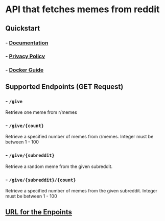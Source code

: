 # API that fetches memes from reddit

## Quickstart
### - [Documentation](https://github.com/KrishnaSSH/Memes-API/blob/main/markdown/Docker.md)
### - [Privacy Policy](https://github.com/KrishnaSSH/Memes-API/blob/main/markdown/PrivacyPolicy.md)
### - [Docker Guide](https://github.com/KrishnaSSH/Memes-API/blob/main/markdown/Docker.md)


## Supported Endpoints (GET Request)

### - `/give`
Retrieve one meme from r/memes

### - `/give/{count}`
Retrieve a specified number of memes from r/memes. Integer must be between 1 - 100

### - `/give/{subreddit}`
Retrieve a random meme from the given subreddit.

### - `/give/{subreddit}/{count}`
Retrieve a specified number of memes  from the given subreddit.  Integer must be between 1 - 100


## [URL for the Enpoints](https://memesapi.vercel.app/) 




